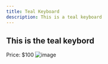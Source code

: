 ```yaml
---
title: Teal Keyboard
description: This is a teal keyboard
---
```


## This is the teal keybord

Price: $100
![image](/img/teal-keyboard.jpg)